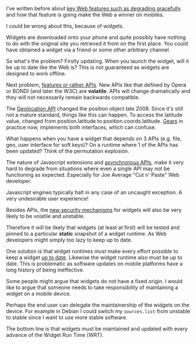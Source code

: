 I've written before about [key Web features such as degrading
gracefully](http://natalian.org/archives/2008/09/16/3-reasons-why-the-web-platform-will-not-fragment-on-mobiles/)
and how that feature is going make the Web a winner on mobiles.

I could be wrong about this, because of widgets.

Widgets are downloaded onto your phone and quite possibly have nothing to do
with the original site you retrieved it from on the first place. You could have
obtained a widget via a friend or some other arbitrary channel.

So what's the problem? Firstly updating. When you launch the widget, will it be
up to date like the Web is? This is not guaranteed as widgets are designed to
work offline.

Next problem, [features or rather
APIs](http://dev.w3.org/2006/waf/widgets/#the-feature-element). New APIs like
that defined by Opera or BONDI (and later the W3C) are **volatile**. APIs will
change dramatically and they will not necessarily remain backwards
compatible.

The [Geolocation API](http://dev.w3.org/geo/api/) changed the position object
late 2008. Since it's still not a mature standard, things like this can happen.
To access the latitude value, changed from position.latitude to
position.coords.latitude. [Gears](http://gears.google.com/) in practice now,
implements both interfaces, which can confuse.


What happens when you have a widget that depends on 3 APIs (e.g. file, geo,
user interface for soft keys)? On a runtime where 1 of the APIs has been
updated? Think of the permutation explosion.

The nature of Javascript extensions and [asynchronous
APIs](http://dev.w3.org/geo/api/), make it very hard to degrade from situations
where even a single API may not be functioning as expected. Especially for Joe
Average "Cut n' Paste" Web developer.

Javascript engines typically halt in any case of an uncaught exception. A very
undesirable user experience!

Besides APIs, the [new security
mechanisms](http://www.w3.org/TR/widgets-digsig/) for widgets will also be very
likely to be volatile and unstable.

Therefore it will be likely that widgets (at least at first) will be tested and
pinned to a particular **static** snapshot of a widget runtime. As Web
developers might simply too lazy to keep up to date.

One solution is that widget runtimes _must_ make every effort possible to keep
a widget [up to date](http://dev.w3.org/2006/waf/widgets/#the-update-element).
Likewise the widget runtime also must be up to date. This is problematic as
software updates on mobile platforms have a long history of being ineffective.

Some people might argue that widgets do not have a fixed origin. I would like
to argue that someone needs to take responsibility of maintaining a widget on a
mobile device.

Perhaps the end user can delegate the maintainership of the widgets on the
device. For example in Debian I could switch my `sources.list` from unstable to
stable since I want to use more stable software.

The bottom line is that widgets must be maintained and updated with every
advance of the Widget Run Time (WRT).
